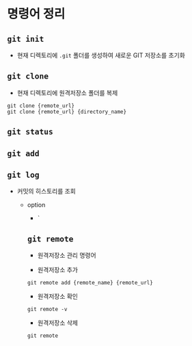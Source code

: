 # 명령어 정리

## `git init`
- 현재 디렉토리에 `.git` 폴더를 생성하여 새로운 GIT 저장소를 초기화

## `git clone`
- 현재 디렉토리에 원격저장소 폴더를 복제

```
git clone {remote_url}
git clone {remote_url} {directory_name}
```

## `git status`


## `git add`

## `git log`
- 커밋의 히스토리를 조회
    - option
        - `

        ## `git remote`
        - 원격저장소 관리 명령어

        - 원격저장소 추가
        ```
        git remote add {remote_name} {remote_url}
        ```

        - 원격저장소 확인
        ```
        git remote -v
        ```

        - 원격저장소 삭제
        ```
        git remote 